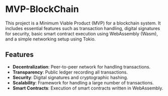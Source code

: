 # MVP-BlockChain



This project is a Minimum Viable Product (MVP) for a blockchain system. It includes essential features such as transaction handling, digital signatures for security, basic smart contract execution using WebAssembly (Wasm), and a simple networking setup using Tokio.

## Features

- **Decentralization**: Peer-to-peer network for handling transactions.
- **Transparency**: Public ledger recording all transactions.
- **Security**: Digital signatures and cryptographic hashing.
- **Scalability**: Framework for handling a large number of transactions.
- **Smart Contracts**: Execution of smart contracts written in WebAssembly.


